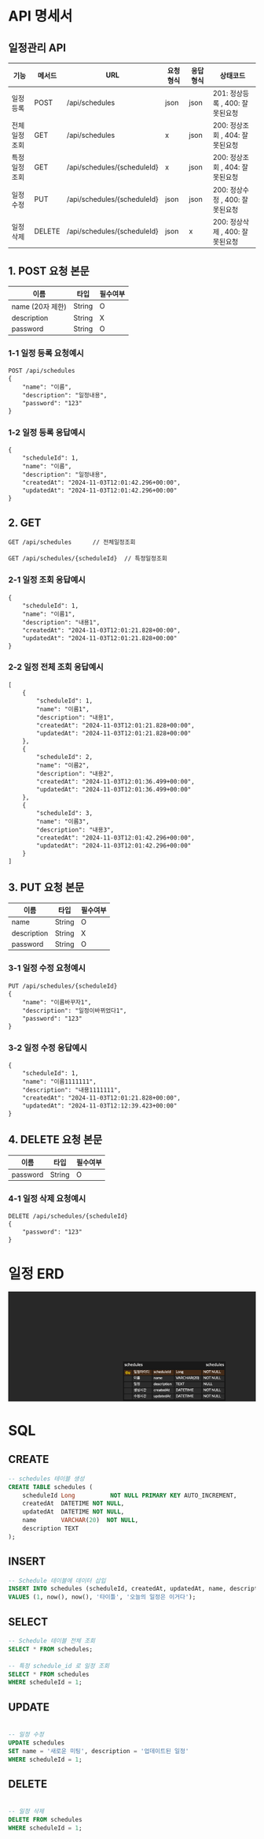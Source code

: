 # API 명세서

## 일정관리 API
| 기능     | 메서드    | URL                          | 요청형식 | 응답형식 | 상태코드      
|--------|--------|------------------------------|------|------|-----------|
일정등록   | POST   | /api/schedules               | json | json | 201: 정상등록 , 400: 잘못된요청
전체일정조회 | GET    | /api/schedules               | x    | json | 200: 정상조회 , 404: 잘못된요청
특정일정조회 | GET    | /api/schedules/{scheduleId}  | x    | json | 200: 정상조회 , 404: 잘못된요청
일정수정   | PUT    | /api/schedules/{scheduleId} | json | json | 200: 정상수정 , 400: 잘못된요청
일정삭제   | DELETE | /api/schedules/{scheduleId} | json | x    | 200: 정상삭제 , 400: 잘못된요청 


## 1. POST 요청 본문
| 이름       | 타입     | 필수여부 | 
|----------|--------|-----|
 name (20자 제한)  | String | O   | 
 description  | String | X   |
 password      | String | O    |
### 1-1 일정 등록 요청예시
```
POST /api/schedules
{
    "name": "이름",
    "description": "일정내용",
    "password": "123"
}
```
### 1-2 일정 등록 응답예시
```
{
    "scheduleId": 1,
    "name": "이름",
    "description": "일정내용",
    "createdAt": "2024-11-03T12:01:42.296+00:00",
    "updatedAt": "2024-11-03T12:01:42.296+00:00"
}
```

## 2. GET
```
GET /api/schedules      // 전체일정조회

GET /api/schedules/{scheduleId}  // 특정일정조회
```
### 2-1 일정 조회 응답예시
```
{
    "scheduleId": 1,
    "name": "이름1",
    "description": "내용1",
    "createdAt": "2024-11-03T12:01:21.828+00:00",
    "updatedAt": "2024-11-03T12:01:21.828+00:00"
}
```
### 2-2 일정 전체 조회 응답예시
```
[
    {
        "scheduleId": 1,
        "name": "이름1",
        "description": "내용1",
        "createdAt": "2024-11-03T12:01:21.828+00:00",
        "updatedAt": "2024-11-03T12:01:21.828+00:00"
    },
    {
        "scheduleId": 2,
        "name": "이름2",
        "description": "내용2",
        "createdAt": "2024-11-03T12:01:36.499+00:00",
        "updatedAt": "2024-11-03T12:01:36.499+00:00"
    },
    {
        "scheduleId": 3,
        "name": "이름3",
        "description": "내용3",
        "createdAt": "2024-11-03T12:01:42.296+00:00",
        "updatedAt": "2024-11-03T12:01:42.296+00:00"
    }
]
```

## 3. PUT 요청 본문
| 이름       | 타입     | 필수여부 | 
|----------|--------|------|
 name  | String | O    |
 description  | String | X    |
password  | String | O    | 
### 3-1 일정 수정 요청예시
```
PUT /api/schedules/{scheduleId}
{
    "name": "이름바꾸자1",
    "description": "일정이바뀌었다1",
    "password": "123"
}
```
### 3-2 일정 수정 응답예시
```
{
    "scheduleId": 1,
    "name": "이름1111111",
    "description": "내용1111111",
    "createdAt": "2024-11-03T12:01:21.828+00:00",
    "updatedAt": "2024-11-03T12:12:39.423+00:00"
}
```


## 4. DELETE 요청 본문
| 이름       | 타입     | 필수여부 | 
|----------|--------|------|
 password  | String | O    |
### 4-1 일정 삭제 요청예시
```
DELETE /api/schedules/{scheduleId}
{
    "password": "123"
}       
```


# 일정 ERD
![schedules](images/schedules.png)



# SQL
## CREATE
```sql
-- schedules 테이블 생성
CREATE TABLE schedules (
    scheduleId Long          NOT NULL PRIMARY KEY AUTO_INCREMENT,
    createdAt  DATETIME NOT NULL,
    updatedAt  DATETIME NOT NULL,
    name       VARCHAR(20)  NOT NULL,
    description TEXT
);
```

## INSERT
```sql
-- Schedule 테이블에 데이터 삽입
INSERT INTO schedules (scheduleId, createdAt, updatedAt, name, description)
VALUES (1, now(), now(), '타이틀', '오늘의 일정은 이거다');
```

## SELECT
```sql
-- Schedule 테이블 전체 조회
SELECT * FROM schedules;

-- 특정 schedule_id 로 일정 조회
SELECT * FROM schedules
WHERE scheduleId = 1;
```

## UPDATE
```sql

-- 일정 수정
UPDATE schedules
SET name = '새로운 미팅', description = '업데이트된 일정'
WHERE scheduleId = 1;
```

## DELETE
```sql

-- 일정 삭제
DELETE FROM schedules
WHERE scheduleId = 1;
```
